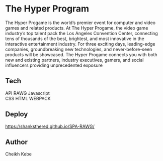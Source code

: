 # The Hyper Program

The Hyper Progame is the world’s premier event for computer and video games and related products. At The Hyper
Progame,
the video game industry’s top talent pack the Los Angeles Convention Center, connecting tens of thousands of the
best,
brightest, and most innovative in the interactive entertainment industry. For three exciting days, leading-edge
companies,
groundbreaking new technologies, and never-before-seen products will be showcased. The Hyper Progame connects you
with both new and existing partners, industry executives, gamers, and social influencers providing unprecedented
exposure

## Tech

API RAWG 
Javascript  
CSS
HTML
WEBPACK

## Deploy

https://shanksthered.github.io/SPA-RAWG/

## Author

Cheikh Kebe
